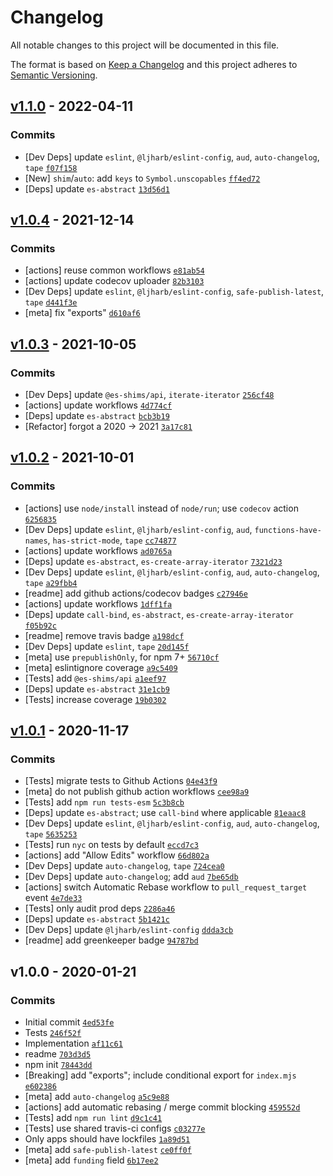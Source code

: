 # Changelog

All notable changes to this project will be documented in this file.

The format is based on [Keep a Changelog](https://keepachangelog.com/en/1.0.0/)
and this project adheres to [Semantic Versioning](https://semver.org/spec/v2.0.0.html).

## [v1.1.0](https://github.com/es-shims/Array.prototype.keys/compare/v1.0.4...v1.1.0) - 2022-04-11

### Commits

- [Dev Deps] update `eslint`, `@ljharb/eslint-config`, `aud`, `auto-changelog`, `tape` [`f07f158`](https://github.com/es-shims/Array.prototype.keys/commit/f07f158c3048d809f63787633985090e3d073032)
- [New] `shim`/`auto`: add `keys` to `Symbol.unscopables` [`ff4ed72`](https://github.com/es-shims/Array.prototype.keys/commit/ff4ed72d47f2b9170e0d92969e53f82bd251d83b)
- [Deps] update `es-abstract` [`13d56d1`](https://github.com/es-shims/Array.prototype.keys/commit/13d56d1dea124c6d9fdec8ae136c9b675d75bd7e)

## [v1.0.4](https://github.com/es-shims/Array.prototype.keys/compare/v1.0.3...v1.0.4) - 2021-12-14

### Commits

- [actions] reuse common workflows [`e81ab54`](https://github.com/es-shims/Array.prototype.keys/commit/e81ab547a4c3db1859efc1992f39a65f7ed973f6)
- [actions] update codecov uploader [`82b3103`](https://github.com/es-shims/Array.prototype.keys/commit/82b310387b5b68837141e5b7a10947a8dbeb14f9)
- [Dev Deps] update `eslint`, `@ljharb/eslint-config`, `safe-publish-latest`, `tape` [`d441f3e`](https://github.com/es-shims/Array.prototype.keys/commit/d441f3e5cc9674cc8af64373e99c3741531a5146)
- [meta] fix "exports" [`d610af6`](https://github.com/es-shims/Array.prototype.keys/commit/d610af601934d00df02b8a74f7fc5c71ea5cb8df)

## [v1.0.3](https://github.com/es-shims/Array.prototype.keys/compare/v1.0.2...v1.0.3) - 2021-10-05

### Commits

- [Dev Deps] update `@es-shims/api`, `iterate-iterator` [`256cf48`](https://github.com/es-shims/Array.prototype.keys/commit/256cf483835a85e09d1226d283e8428041de220e)
- [actions] update workflows [`4d774cf`](https://github.com/es-shims/Array.prototype.keys/commit/4d774cfedc2cf8ff6b61edecc25b9fa3b27204b6)
- [Deps] update `es-abstract` [`bcb3b19`](https://github.com/es-shims/Array.prototype.keys/commit/bcb3b1996730189831792f00349636154747367f)
- [Refactor] forgot a 2020 -&gt; 2021 [`3a17c81`](https://github.com/es-shims/Array.prototype.keys/commit/3a17c8133aa8ec28550d6294221e1f03747b228b)

## [v1.0.2](https://github.com/es-shims/Array.prototype.keys/compare/v1.0.1...v1.0.2) - 2021-10-01

### Commits

- [actions] use `node/install` instead of `node/run`; use `codecov` action [`6256835`](https://github.com/es-shims/Array.prototype.keys/commit/625683503d84a7f7d038dccc5832089986c0d033)
- [Dev Deps] update `eslint`, `@ljharb/eslint-config`, `aud`, `functions-have-names`, `has-strict-mode`, `tape` [`cc74877`](https://github.com/es-shims/Array.prototype.keys/commit/cc74877edc242817294dd17b67b6fa6933bb8a28)
- [actions] update workflows [`ad0765a`](https://github.com/es-shims/Array.prototype.keys/commit/ad0765ae8a942977efdec53ef4e44dc13a0b1acb)
- [Deps] update `es-abstract`, `es-create-array-iterator` [`7321d23`](https://github.com/es-shims/Array.prototype.keys/commit/7321d231139ead59989012700d4547f1baec9d09)
- [Dev Deps] update `eslint`, `@ljharb/eslint-config`, `aud`, `auto-changelog`, `tape` [`a29fbb4`](https://github.com/es-shims/Array.prototype.keys/commit/a29fbb471ad4e39e776348b27f7f8c910e4d30a3)
- [readme] add github actions/codecov badges [`c27946e`](https://github.com/es-shims/Array.prototype.keys/commit/c27946e03ae4a9657229e0c7a14a7c913b6103c5)
- [actions] update workflows [`1dff1fa`](https://github.com/es-shims/Array.prototype.keys/commit/1dff1fa6fd37682f76734b38d17881516e47fe21)
- [Deps] update `call-bind`, `es-abstract`, `es-create-array-iterator` [`f05b92c`](https://github.com/es-shims/Array.prototype.keys/commit/f05b92c1113415df72481091f1aca78c08c2c440)
- [readme] remove travis badge [`a198dcf`](https://github.com/es-shims/Array.prototype.keys/commit/a198dcf6351ad92d82b62b23d218788cff5f783e)
- [Dev Deps] update `eslint`, `tape` [`20d145f`](https://github.com/es-shims/Array.prototype.keys/commit/20d145f2075d2122ddf9bce30f94ea4f1da31535)
- [meta] use `prepublishOnly`, for npm 7+ [`56710cf`](https://github.com/es-shims/Array.prototype.keys/commit/56710cf55ef6aece5b4b836086898e3b9a6df97e)
- [meta] eslintignore coverage [`a9c5409`](https://github.com/es-shims/Array.prototype.keys/commit/a9c5409d5100c8288b62a19031737e04b4b61745)
- [Tests] add `@es-shims/api` [`a1eef97`](https://github.com/es-shims/Array.prototype.keys/commit/a1eef97a03d3b1c18f75d07efe5d802951188b7e)
- [Deps] update `es-abstract` [`31e1cb9`](https://github.com/es-shims/Array.prototype.keys/commit/31e1cb9997765c801c5c0fdd57038d9e264121b2)
- [Tests] increase coverage [`19b0302`](https://github.com/es-shims/Array.prototype.keys/commit/19b0302a56b9b56d3c8950c060dd2d632fd115f7)

## [v1.0.1](https://github.com/es-shims/Array.prototype.keys/compare/v1.0.0...v1.0.1) - 2020-11-17

### Commits

- [Tests] migrate tests to Github Actions [`04e43f9`](https://github.com/es-shims/Array.prototype.keys/commit/04e43f9d172337ee2fac4f877e860cc9cb9b9936)
- [meta] do not publish github action workflows [`cee98a9`](https://github.com/es-shims/Array.prototype.keys/commit/cee98a9f099a3861745fc286935483696ce33e98)
- [Tests] add `npm run tests-esm` [`5c3b8cb`](https://github.com/es-shims/Array.prototype.keys/commit/5c3b8cbafd9ca9b4e914783bf6a0cbfca879b314)
- [Deps] update `es-abstract`; use `call-bind` where applicable [`81eaac8`](https://github.com/es-shims/Array.prototype.keys/commit/81eaac85e0cee4dda84cf6de9d8f599b82eb2d4a)
- [Dev Deps] update `eslint`, `@ljharb/eslint-config`, `aud`, `auto-changelog`, `tape` [`5635253`](https://github.com/es-shims/Array.prototype.keys/commit/563525361b28c74f7fc62190e0054db6d69a3936)
- [Tests] run `nyc` on tests by default [`eccd7c3`](https://github.com/es-shims/Array.prototype.keys/commit/eccd7c36bbd71e58d00bb36d8035d4dd1ea649c1)
- [actions] add "Allow Edits" workflow [`66d802a`](https://github.com/es-shims/Array.prototype.keys/commit/66d802a99fbf38fcb1ba1a0e0e46ddb382a8280c)
- [Dev Deps] update `auto-changelog`, `tape` [`724cea0`](https://github.com/es-shims/Array.prototype.keys/commit/724cea035d6aa23950841fe519cb08ea29e95586)
- [Dev Deps] update `auto-changelog`; add `aud` [`7be65db`](https://github.com/es-shims/Array.prototype.keys/commit/7be65dbf7c77f02558c49068178a582d663a62e4)
- [actions] switch Automatic Rebase workflow to `pull_request_target` event [`4e7de33`](https://github.com/es-shims/Array.prototype.keys/commit/4e7de33eaefd88aa91564715263df0126edcdf35)
- [Tests] only audit prod deps [`2286a46`](https://github.com/es-shims/Array.prototype.keys/commit/2286a46d5e6fba38a9ad971dbd14fe073c1ce0d6)
- [Deps] update `es-abstract` [`5b1421c`](https://github.com/es-shims/Array.prototype.keys/commit/5b1421c26dc32c00e04a60ffc3c8dacd3618e34f)
- [Dev Deps] update `@ljharb/eslint-config` [`ddda3cb`](https://github.com/es-shims/Array.prototype.keys/commit/ddda3cb466af2ddc028eb163bfe62c4a6b842442)
- [readme] add greenkeeper badge [`94787bd`](https://github.com/es-shims/Array.prototype.keys/commit/94787bd405da5d17f6058d6dfa36076874332f67)

## v1.0.0 - 2020-01-21

### Commits

- Initial commit [`4ed53fe`](https://github.com/es-shims/Array.prototype.keys/commit/4ed53fef9e4147b87fab7887f643070935cd7633)
- Tests [`246f52f`](https://github.com/es-shims/Array.prototype.keys/commit/246f52fbd095088373a983e97bec975e649f4e5b)
- Implementation [`af11c61`](https://github.com/es-shims/Array.prototype.keys/commit/af11c6143a1dca8c27a261c9a9c9e142dba8a9e6)
- readme [`703d3d5`](https://github.com/es-shims/Array.prototype.keys/commit/703d3d553c75583a139433ead952d4c1aeccbb01)
- npm init [`78443dd`](https://github.com/es-shims/Array.prototype.keys/commit/78443ddede7da0f3e483d140b3f736ee7c366ccc)
- [Breaking] add "exports"; include conditional export for `index.mjs` [`e602386`](https://github.com/es-shims/Array.prototype.keys/commit/e60238640e79d0aa3e5b2ef2758d4a74fc28facf)
- [meta] add `auto-changelog` [`a5c9e88`](https://github.com/es-shims/Array.prototype.keys/commit/a5c9e880f266a7d12d96ec7204219c14843f0570)
- [actions] add automatic rebasing / merge commit blocking [`459552d`](https://github.com/es-shims/Array.prototype.keys/commit/459552d1f69fe6556f7ae3222d75cd9b368ed0cf)
- [Tests] add `npm run lint` [`d9c1c41`](https://github.com/es-shims/Array.prototype.keys/commit/d9c1c41e2949453f4a8a60aa7f4aed4d776b3d3f)
- [Tests] use shared travis-ci configs [`c03277e`](https://github.com/es-shims/Array.prototype.keys/commit/c03277ec9fc2766e458f4bfe031a3876924bd52a)
- Only apps should have lockfiles [`1a89d51`](https://github.com/es-shims/Array.prototype.keys/commit/1a89d519dfc5b3e60019404e7c3cbc60e73f28f3)
- [meta] add `safe-publish-latest` [`ce0ff0f`](https://github.com/es-shims/Array.prototype.keys/commit/ce0ff0fd7bb25cd8a22daec8d646985a7ce1ec79)
- [meta] add `funding` field [`6b17ee2`](https://github.com/es-shims/Array.prototype.keys/commit/6b17ee21ae47e89dff338674ccde8bba434980c2)
